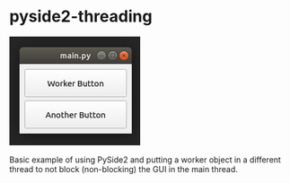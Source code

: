 # pyside2-threading

![gui](https://github.com/bhowiebkr/pyside2-threading/blob/master/images/gui.png)

Basic example of using PySide2 and putting a worker object in a different thread to not block (non-blocking) the GUI in the main thread.
